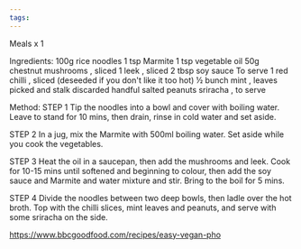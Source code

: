 ```yaml
---
tags:
---
```


Meals x 1

Ingredients:
100g rice noodles
1 tsp Marmite
1 tsp vegetable oil
50g chestnut mushrooms , sliced
1 leek , sliced
2 tbsp soy sauce
To serve
1 red chilli , sliced (deseeded if you don't like it too hot)
½ bunch mint , leaves picked and stalk discarded
handful salted peanuts
sriracha , to serve

Method:
STEP 1
Tip the noodles into a bowl and cover with boiling water. Leave to stand for 10 mins, then drain, rinse in cold water and set aside.

STEP 2
In a jug, mix the Marmite with 500ml boiling water. Set aside while you cook the vegetables.

STEP 3
Heat the oil in a saucepan, then add the mushrooms and leek. Cook for 10-15 mins until softened and beginning to colour, then add the soy sauce and Marmite and water mixture and stir. Bring to the boil for 5 mins.

STEP 4
Divide the noodles between two deep bowls, then ladle over the hot broth. Top with the chilli slices, mint leaves and peanuts, and serve with some sriracha on the side.

https://www.bbcgoodfood.com/recipes/easy-vegan-pho